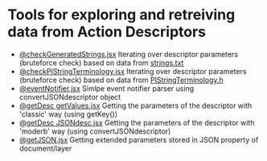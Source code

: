 # Tools for exploring and retreiving data from Action Descriptors

* [@checkGeneratedStrings.jsx](@checkGeneratedStrings.jsx)
  Iterating over descriptor parameters (bruteforce check) based on data from [strings.txt](strings.txt)
* [@checkPIStringTerminology.jsx](@checkPIStringTerminology.jsx)
  Iterating over descriptor parameters (bruteforce check) based on data from [PIStringTerminology.h](PIStringTerminology.h)
* [@eventNotifier.jsx](@eventNotifier.jsx)
  Simlpe event notifier parser using convertJSONdescriptor object
* [@getDesc getValues.jsx](@getDesc%20getValues.jsx)
  Getting the parameters of the descriptor with 'classic' way (using getKey()) 
* [@getDesc JSONdesc.jsx](@getDesc%20JSONdesc.jsx)
  Getting the parameters of the descriptor with 'moderb' way (using convertJSONdescriptor) 
* [@getJSON.jsx](@getJSON.jsx)
  Getting extended parameters stored in JSON property of document/layer 
